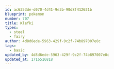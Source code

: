 ```yaml
---
id: ac6353de-d070-4d41-9e3b-90d8f412621b
blueprint: pokemon
number: 707
title: Klefki
types:
  - steel
  - fairy
author: 4d8d6ede-5963-429f-9c2f-74b897007e0c
tags:
  - basic
updated_by: 4d8d6ede-5963-429f-9c2f-74b897007e0c
updated_at: 1716516818
---
```

